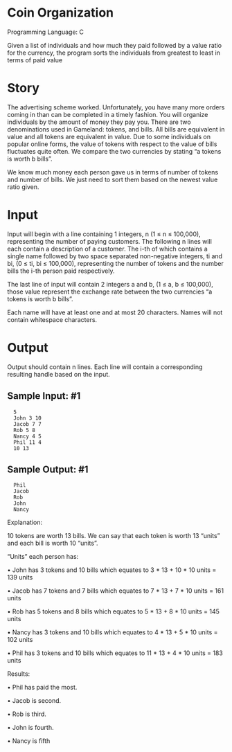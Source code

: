 # Coin Organization

Programming Language: C

Given a list of individuals and how much they paid followed by a value ratio for the currency, the program sorts the individuals from greatest to least in terms of paid value

# Story
The advertising scheme worked. Unfortunately, you have many more orders coming in than can be completed in a timely fashion. You will organize individuals by the amount of money they pay you. There are two denominations used in Gameland: tokens, and bills. All bills are equivalent in value and all tokens are equivalent in value. Due to some individuals on popular online forms, the value of tokens with respect to the value of bills fluctuates quite often. We compare the two currencies by stating “a tokens is worth b bills”.

We know much money each person gave us in terms of number of tokens and number of bills.
We just need to sort them based on the newest value ratio given.

# Input
Input will begin with a line containing 1 integers, n (1 ≤ n ≤ 100,000), representing the number of paying customers. The following n lines will each contain a description of a customer. The i-th of which contains a single name followed by two space separated non-negative integers, ti and bi, (0 ≤ ti, bi ≤ 100,000), representing the number of tokens and the number bills the i-th person paid respectively.

The last line of input will contain 2 integers a and b, (1 ≤ a, b ≤ 100,000), those value represent the exchange rate between the two currencies “a tokens is worth b bills”.

Each name will have at least one and at most 20 characters. Names will not contain whitespace
characters.

# Output
Output should contain n lines. Each line will contain a corresponding resulting handle based on
the input.

## Sample Input: #1
```text
  5
  John 3 10
  Jacob 7 7
  Rob 5 8
  Nancy 4 5
  Phil 11 4
  10 13
```

## Sample Output: #1
```text
  Phil
  Jacob
  Rob
  John
  Nancy
```

Explanation:

10 tokens are worth 13 bills.
We can say that each token is worth 13 “units” and each bill is worth 10 “units”.

“Units” each person has:

• John has 3 tokens and 10 bills which equates to 3 * 13 + 10 * 10 units = 139 units

• Jacob has 7 tokens and 7 bills which equates to 7 * 13 + 7 * 10 units = 161 units

• Rob has 5 tokens and 8 bills which equates to 5 * 13 + 8 * 10 units = 145 units

• Nancy has 3 tokens and 10 bills which equates to 4 * 13 + 5 * 10 units = 102 units

• Phil has 3 tokens and 10 bills which equates to 11 * 13 + 4 * 10 units = 183 units

Results:

• Phil has paid the most.

• Jacob is second.

• Rob is third.

• John is fourth.

• Nancy is fifth
